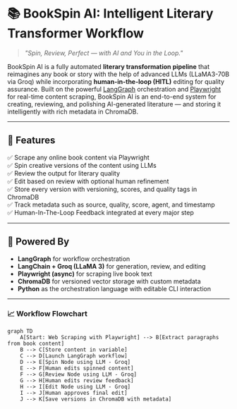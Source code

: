 # 📚 BookSpin AI: Intelligent Literary Transformer Workflow

> *"Spin, Review, Perfect — with AI and You in the Loop."*

BookSpin AI is a fully automated **literary transformation pipeline** that reimagines any book or story with the help of advanced LLMs (LLaMA3-70B via Groq) while incorporating **human-in-the-loop (HITL)** editing for quality assurance. Built on the powerful [LangGraph](https://python.langchain.com/docs/langgraph/) orchestration and [Playwright](https://playwright.dev/) for real-time content scraping, BookSpin AI is an end-to-end system for creating, reviewing, and polishing AI-generated literature — and storing it intelligently with rich metadata in ChromaDB.

---

## 🚀 Features

✅ Scrape any online book content via Playwright  
✅ Spin creative versions of the content using LLMs  
✅ Review the output for literary quality  
✅ Edit based on review with optional human refinement  
✅ Store every version with versioning, scores, and quality tags in ChromaDB  
✅ Track metadata such as source, quality, score, agent, and timestamp  
✅ Human-In-The-Loop Feedback integrated at every major step  

---

## 🧠 Powered By

- **LangGraph** for workflow orchestration  
- **LangChain + Groq (LLaMA 3)** for generation, review, and editing  
- **Playwright (async)** for scraping live book text  
- **ChromaDB** for versioned vector storage with custom metadata  
- **Python** as the orchestration language with editable CLI interaction  

---

### 📈 Workflow Flowchart

```mermaid
graph TD
    A[Start: Web Scraping with Playwright] --> B[Extract paragraphs from book content]
    B --> C[Store content in variable]
    C --> D[Launch LangGraph workflow]
    D --> E[Spin Node using LLM - Groq]
    E --> F[Human edits spinned content]
    F --> G[Review Node using LLM - Groq]
    G --> H[Human edits review feedback]
    H --> I[Edit Node using LLM - Groq]
    I --> J[Human approves final edit]
    J --> K[Save versions in ChromaDB with metadata]
